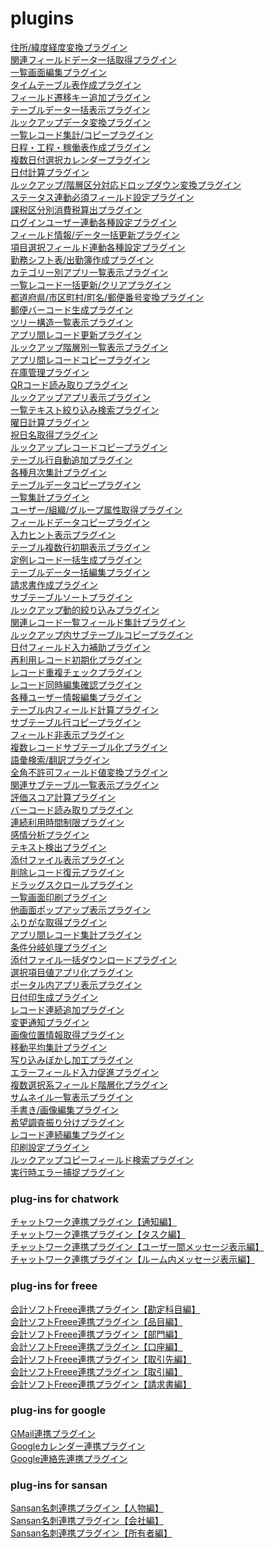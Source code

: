 # plugins
<a href="https://github.com/TIS2010/plugins/raw/main/geocoding.zip">住所/緯度経度変換プラグイン</a><br>
<a href="https://github.com/TIS2010/plugins/raw/main/relations.zip">関連フィールドデータ一括取得プラグイン</a><br>
<a href="https://github.com/TIS2010/plugins/raw/main/grideditor.zip">一覧画面編集プラグイン</a><br>
<a href="https://github.com/TIS2010/plugins/raw/main/timetable.zip">タイムテーブル表作成プラグイン</a><br>
<a href="https://github.com/TIS2010/plugins/raw/main/keytransition.zip">フィールド遷移キー追加プラグイン</a><br>
<a href="https://github.com/TIS2010/plugins/raw/main/listviewer.zip">テーブルデータ一括表示プラグイン</a><br>
<a href="https://github.com/TIS2010/plugins/raw/main/lookupexchange.zip">ルックアップデータ変換プラグイン</a><br>
<a href="https://github.com/TIS2010/plugins/raw/main/listcopy.zip">一覧レコード集計/コピープラグイン</a><br>
<a href="https://github.com/TIS2010/plugins/raw/main/ganttchart.zip">日程・工程・稼働表作成プラグイン</a><br>
<a href="https://github.com/TIS2010/plugins/raw/main/multicalendar.zip">複数日付選択カレンダープラグイン</a><br>
<a href="https://github.com/TIS2010/plugins/raw/main/datecalc.zip">日付計算プラグイン</a><br>
<a href="https://github.com/TIS2010/plugins/raw/main/lookupfilter.zip">ルックアップ/階層区分対応ドロップダウン変換プラグイン</a><br>
<a href="https://github.com/TIS2010/plugins/raw/main/processlinked.zip">ステータス連動必須フィールド設定プラグイン</a><br>
<a href="https://github.com/TIS2010/plugins/raw/main/taxcalc.zip">課税区分別消費税算出プラグイン</a><br>
<a href="https://github.com/TIS2010/plugins/raw/main/userlinked.zip">ログインユーザー連動各種設定プラグイン</a><br>
<a href="https://github.com/TIS2010/plugins/raw/main/bulksettings.zip">フィールド情報/データ一括更新プラグイン</a><br>
<a href="https://github.com/TIS2010/plugins/raw/main/itemlinked.zip">項目選択フィールド連動各種設定プラグイン</a><br>
<a href="https://github.com/TIS2010/plugins/raw/main/workshift.zip">勤務シフト表/出勤簿作成プラグイン</a><br>
<a href="https://github.com/TIS2010/plugins/raw/main/applist.zip">カテゴリー別アプリ一覧表示プラグイン</a><br>
<a href="https://github.com/TIS2010/plugins/raw/main/bulkupdate.zip">一覧レコード一括更新/クリアプラグイン</a><br>
<a href="https://github.com/TIS2010/plugins/raw/main/addressfilter.zip">都道府県/市区町村/町名/郵便番号変換プラグイン</a><br>
<a href="https://github.com/TIS2010/plugins/raw/main/postalbarcode.zip">郵便バーコード生成プラグイン</a><br>
<a href="https://github.com/TIS2010/plugins/raw/main/treeviewer.zip">ツリー構造一覧表示プラグイン</a><br>
<a href="https://github.com/TIS2010/plugins/raw/main/referenceupdate.zip">アプリ間レコード更新プラグイン</a><br>
<a href="https://github.com/TIS2010/plugins/raw/main/lookupviewer.zip">ルックアップ階層別一覧表示プラグイン</a><br>
<a href="https://github.com/TIS2010/plugins/raw/main/recordtransfer.zip">アプリ間レコードコピープラグイン</a><br>
<a href="https://github.com/TIS2010/plugins/raw/main/itemstock.zip">在庫管理プラグイン</a><br>
<a href="https://github.com/TIS2010/plugins/raw/main/qrreader.zip">QRコード読み取りプラグイン</a><br>
<a href="https://github.com/TIS2010/plugins/raw/main/lookupreferer.zip">ルックアップアプリ表示プラグイン</a><br>
<a href="https://github.com/TIS2010/plugins/raw/main/textsearch.zip">一覧テキスト絞り込み検索プラグイン</a><br>
<a href="https://github.com/TIS2010/plugins/raw/main/weekcalc.zip">曜日計算プラグイン</a><br>
<a href="https://github.com/TIS2010/plugins/raw/main/holidaycalc.zip">祝日名取得プラグイン</a><br>
<a href="https://github.com/TIS2010/plugins/raw/main/lookupcopy.zip">ルックアップレコードコピープラグイン</a><br>
<a href="https://github.com/TIS2010/plugins/raw/main/autoaddition.zip">テーブル行自動追加プラグイン</a><br>
<a href="https://github.com/TIS2010/plugins/raw/main/monthlysummary.zip">各種月次集計プラグイン</a><br>
<a href="https://github.com/TIS2010/plugins/raw/main/tabletransfer.zip">テーブルデータコピープラグイン</a><br>
<a href="https://github.com/TIS2010/plugins/raw/main/listsummary.zip">一覧集計プラグイン</a><br>
<a href="https://github.com/TIS2010/plugins/raw/main/userproperies.zip">ユーザー/組織/グループ属性取得プラグイン</a><br>
<a href="https://github.com/TIS2010/plugins/raw/main/fieldcopy.zip">フィールドデータコピープラグイン</a><br>
<a href="https://github.com/TIS2010/plugins/raw/main/placeholder.zip">入力ヒント表示プラグイン</a><br>
<a href="https://github.com/TIS2010/plugins/raw/main/bulidtable.zip">テーブル複数行初期表示プラグイン</a><br>
<a href="https://github.com/TIS2010/plugins/raw/main/regularrecords.zip">定例レコード一括生成プラグイン</a><br>
<a href="https://github.com/TIS2010/plugins/raw/main/tableeditor.zip">テーブルデータ一括編集プラグイン</a><br>
<a href="https://github.com/TIS2010/plugins/raw/main/invoice.zip">請求書作成プラグイン</a><br>
<a href="https://github.com/TIS2010/plugins/raw/main/tablesort.zip">サブテーブルソートプラグイン</a><br>
<a href="https://github.com/TIS2010/plugins/raw/main/lookupbridge.zip">ルックアップ動的絞り込みプラグイン</a><br>
<a href="https://github.com/TIS2010/plugins/raw/main/referencesummary.zip">関連レコード一覧フィールド集計プラグイン</a><br>
<a href="https://github.com/TIS2010/plugins/raw/main/lookuptable.zip">ルックアップ内サブテーブルコピープラグイン</a><br>
<a href="https://github.com/TIS2010/plugins/raw/main/datefill.zip">日付フィールド入力補助プラグイン</a><br>
<a href="https://github.com/TIS2010/plugins/raw/main/reuseinitialize.zip">再利用レコード初期化プラグイン</a><br>
<a href="https://github.com/TIS2010/plugins/raw/main/doublecheck.zip">レコード重複チェックプラグイン</a><br>
<a href="https://github.com/TIS2010/plugins/raw/main/editingcheck.zip">レコード同時編集確認プラグイン</a><br>
<a href="https://github.com/TIS2010/plugins/raw/main/userexchange.zip">各種ユーザー情報編集プラグイン</a><br>
<a href="https://github.com/TIS2010/plugins/raw/main/tablecalc.zip">テーブル内フィールド計算プラグイン</a><br>
<a href="https://github.com/TIS2010/plugins/raw/main/rowcopy.zip">サブテーブル行コピープラグイン</a><br>
<a href="https://github.com/TIS2010/plugins/raw/main/fieldhidden.zip">フィールド非表示プラグイン</a><br>
<a href="https://github.com/TIS2010/plugins/raw/main/recordnesting.zip">複数レコードサブテーブル化プラグイン</a><br>
<a href="https://github.com/TIS2010/plugins/raw/main/vocabularysearch.zip">語彙検索/翻訳プラグイン</a><br>
<a href="https://github.com/TIS2010/plugins/raw/main/byteconversion.zip">全角不許可フィールド値変換プラグイン</a><br>
<a href="https://github.com/TIS2010/plugins/raw/main/referencedtable.zip">関連サブテーブル一覧表示プラグイン</a><br>
<a href="https://github.com/TIS2010/plugins/raw/main/scorecalc.zip">評価スコア計算プラグイン</a><br>
<a href="https://github.com/TIS2010/plugins/raw/main/barcodereader.zip">バーコード読み取りプラグイン</a><br>
<a href="https://github.com/TIS2010/plugins/raw/main/timelimit.zip">連続利用時間制限プラグイン</a><br>
<a href="https://github.com/TIS2010/plugins/raw/main/sentimentanalysis.zip">感情分析プラグイン</a><br>
<a href="https://github.com/TIS2010/plugins/raw/main/textdetection.zip">テキスト検出プラグイン</a><br>
<a href="https://github.com/TIS2010/plugins/raw/main/openattachment.zip">添付ファイル表示プラグイン</a><br>
<a href="https://github.com/TIS2010/plugins/raw/main/avoiddeletion.zip">削除レコード復元プラグイン</a><br>
<a href="https://github.com/TIS2010/plugins/raw/main/dragscroll.zip">ドラッグスクロールプラグイン</a><br>
<a href="https://github.com/TIS2010/plugins/raw/main/listprint.zip">一覧画面印刷プラグイン</a><br>
<a href="https://github.com/TIS2010/plugins/raw/main/inlineviewer.zip">他画面ポップアップ表示プラグイン</a><br>
<a href="https://github.com/TIS2010/plugins/raw/main/phonetic.zip">ふりがな取得プラグイン</a><br>
<a href="https://github.com/TIS2010/plugins/raw/main/referencecalc.zip">アプリ間レコード集計プラグイン</a><br>
<a href="https://github.com/TIS2010/plugins/raw/main/branchprocess.zip">条件分岐処理プラグイン</a><br>
<a href="https://github.com/TIS2010/plugins/raw/main/filecompress.zip">添付ファイル一括ダウンロードプラグイン</a><br>
<a href="https://github.com/TIS2010/plugins/raw/main/itemexchange.zip">選択項目値アプリ化プラグイン</a><br>
<a href="https://github.com/TIS2010/plugins/raw/main/portalviewer.zip">ポータル内アプリ表示プラグイン</a><br>
<a href="https://github.com/TIS2010/plugins/raw/main/datestamp.zip">日付印生成プラグイン</a><br>
<a href="https://github.com/TIS2010/plugins/raw/main/recreate.zip">レコード連続追加プラグイン</a><br>
<a href="https://github.com/TIS2010/plugins/raw/main/notification.zip">変更通知プラグイン</a><br>
<a href="https://github.com/TIS2010/plugins/raw/main/exif.zip">画像位置情報取得プラグイン</a><br>
<a href="https://github.com/TIS2010/plugins/raw/main/movingaverage.zip">移動平均集計プラグイン</a><br>
<a href="https://github.com/TIS2010/plugins/raw/main/faceblur.zip">写り込みぼかし加工プラグイン</a><br>
<a href="https://github.com/TIS2010/plugins/raw/main/errorfocus.zip">エラーフィールド入力促進プラグイン</a><br>
<a href="https://github.com/TIS2010/plugins/raw/main/itemnesting.zip">複数選択系フィールド階層化プラグイン</a><br>
<a href="https://github.com/TIS2010/plugins/raw/main/thumbnailviewer.zip">サムネイル一覧表示プラグイン</a><br>
<a href="https://github.com/TIS2010/plugins/raw/main/drawing.zip">手書き/画像編集プラグイン</a><br>
<a href="https://github.com/TIS2010/plugins/raw/main/allocation.zip">希望調査振り分けプラグイン</a><br>
<a href="https://github.com/TIS2010/plugins/raw/main/reedit.zip">レコード連続編集プラグイン</a><br>
<a href="https://github.com/TIS2010/plugins/raw/main/printsettings.zip">印刷設定プラグイン</a><br>
<a href="https://github.com/TIS2010/plugins/raw/main/lookupothers.zip">ルックアップコピーフィールド検索プラグイン</a><br>
<a href="https://github.com/TIS2010/plugins/raw/main/runtimeerror.zip">実行時エラー捕捉プラグイン</a><br>

<h3>plug-ins for chatwork</h3>
<a href="https://github.com/TIS2010/plugins/raw/main/chatworkpush.zip">チャットワーク連携プラグイン【通知編】</a><br>
<a href="https://github.com/TIS2010/plugins/raw/main/chatworktask.zip">チャットワーク連携プラグイン【タスク編】</a><br>
<a href="https://github.com/TIS2010/plugins/raw/main/chatworkuser.zip">チャットワーク連携プラグイン【ユーザー間メッセージ表示編】</a><br>
<a href="https://github.com/TIS2010/plugins/raw/main/chatworkroom.zip">チャットワーク連携プラグイン【ルーム内メッセージ表示編】</a><br>

<h3>plug-ins for freee</h3>
<a href="https://github.com/TIS2010/plugins/raw/main/freeeaccounts.zip">会計ソフトFreee連携プラグイン【勘定科目編】</a><br>
<a href="https://github.com/TIS2010/plugins/raw/main/freeeitems.zip">会計ソフトFreee連携プラグイン【品目編】</a><br>
<a href="https://github.com/TIS2010/plugins/raw/main/freeesections.zip">会計ソフトFreee連携プラグイン【部門編】</a><br>
<a href="https://github.com/TIS2010/plugins/raw/main/freeewalletables.zip">会計ソフトFreee連携プラグイン【口座編】</a><br>
<a href="https://github.com/TIS2010/plugins/raw/main/freeepartners.zip">会計ソフトFreee連携プラグイン【取引先編】</a><br>
<a href="https://github.com/TIS2010/plugins/raw/main/freeedeals.zip">会計ソフトFreee連携プラグイン【取引編】</a><br>
<a href="https://github.com/TIS2010/plugins/raw/main/freeeinvoices.zip">会計ソフトFreee連携プラグイン【請求書編】</a><br>

<h3>plug-ins for google</h3>
<a href="https://github.com/TIS2010/plugins/raw/main/gmail.zip">GMail連携プラグイン</a><br>
<a href="https://github.com/TIS2010/plugins/raw/main/googlecalendar.zip">Googleカレンダー連携プラグイン</a><br>
<a href="https://github.com/TIS2010/plugins/raw/main/googlepeople.zip">Google連絡先連携プラグイン</a><br>

<h3>plug-ins for sansan</h3>
<a href="https://github.com/TIS2010/plugins/raw/main/sansanperson.zip">Sansan名刺連携プラグイン【人物編】</a><br>
<a href="https://github.com/TIS2010/plugins/raw/main/sansancompany.zip">Sansan名刺連携プラグイン【会社編】</a><br>
<a href="https://github.com/TIS2010/plugins/raw/main/sansanowner.zip">Sansan名刺連携プラグイン【所有者編】</a><br>
